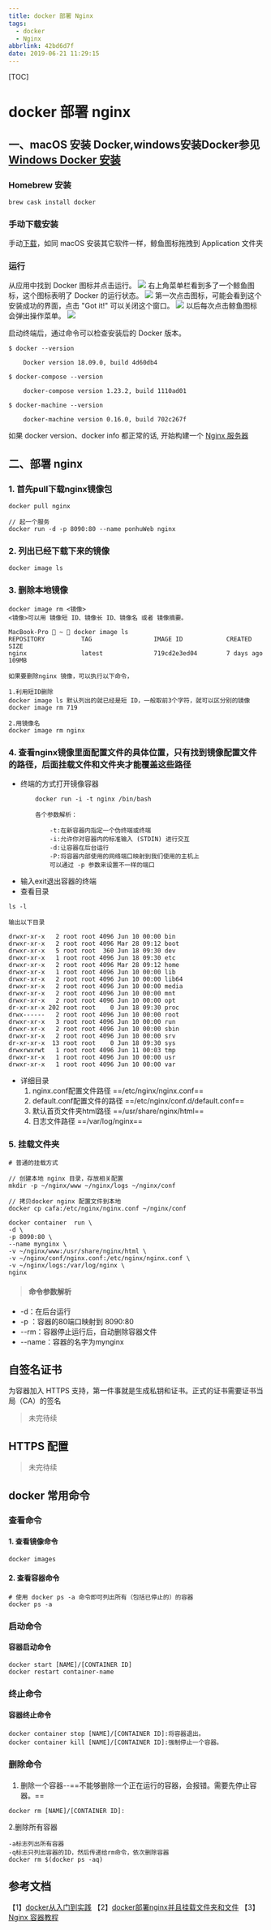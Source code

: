 ```yaml
---
title: docker 部署 Nginx
tags:
  - docker
  - Nginx
abbrlink: 42bd6d7f
date: 2019-06-21 11:29:15
---
```

[TOC]
# docker 部署 nginx
## 一、macOS 安装 Docker,windows安装Docker参见[Windows Docker 安装](https://www.runoob.com/docker/windows-docker-install.html)
### Homebrew 安装
```
brew cask install docker

```
### 手动下载安装
手动[下载](https://download.docker.com/mac/stable/Docker.dmg)，如同 macOS 安装其它软件一样，鲸鱼图标拖拽到 Application 文件夹
### 运行
从应用中找到 Docker 图标并点击运行。
![](https://yeasy.gitbooks.io/docker_practice/install/_images/install-mac-apps.png)
右上角菜单栏看到多了一个鲸鱼图标，这个图标表明了 Docker 的运行状态。
![](https://yeasy.gitbooks.io/docker_practice/install/_images/install-mac-menubar.png)
第一次点击图标，可能会看到这个安装成功的界面，点击 "Got it!" 可以关闭这个窗口。
![](https://yeasy.gitbooks.io/docker_practice/install/_images/install-mac-success.png)
以后每次点击鲸鱼图标会弹出操作菜单。
![](https://yeasy.gitbooks.io/docker_practice/install/_images/install-mac-menu.png)

启动终端后，通过命令可以检查安装后的 Docker 版本。
```
$ docker --version

    Docker version 18.09.0, build 4d60db4

$ docker-compose --version

    docker-compose version 1.23.2, build 1110ad01

$ docker-machine --version

    docker-machine version 0.16.0, build 702c267f
```
如果 docker version、docker info 都正常的话, 开始构建一个 [Nginx 服务器](https://hub.docker.com/_/nginx/)
## 二、部署 nginx
### 1. 首先pull下载nginx镜像包
```
docker pull nginx

// 起一个服务
docker run -d -p 8090:80 --name ponhuWeb nginx

```
### 2. 列出已经下载下来的镜像
```
docker image ls
```
### 3. 删除本地镜像
```
docker image rm <镜像>
<镜像>可以用 镜像短 ID、镜像长 ID、镜像名 或者 镜像摘要。

MacBook-Pro  ~  docker image ls
REPOSITORY          TAG                 IMAGE ID            CREATED             SIZE
nginx               latest              719cd2e3ed04        7 days ago          109MB

如果要删除nginx 镜像，可以执行以下命令，

1.利用短ID删除
docker image ls 默认列出的就已经是短 ID，一般取前3个字符，就可以区分别的镜像
docker image rm 719

2.用镜像名
docker image rm nginx
```
### 4. 查看nginx镜像里面配置文件的具体位置，只有找到镜像配置文件的路径，后面挂载文件和文件夹才能覆盖这些路径
- 终端的方式打开镜像容器
    ```
        docker run -i -t nginx /bin/bash

        各个参数解析：

            -t:在新容器内指定一个伪终端或终端
            -i:允许你对容器内的标准输入 (STDIN) 进行交互
            -d:让容器在后台运行
            -P:将容器内部使用的网络端口映射到我们使用的主机上
            可以通过 -p 参数来设置不一样的端口
    ```
- 输入exit退出容器的终端
- 查看目录
```
ls -l

输出以下目录

drwxr-xr-x   2 root root 4096 Jun 10 00:00 bin
drwxr-xr-x   2 root root 4096 Mar 28 09:12 boot
drwxr-xr-x   5 root root  360 Jun 18 09:30 dev
drwxr-xr-x   1 root root 4096 Jun 18 09:30 etc
drwxr-xr-x   2 root root 4096 Mar 28 09:12 home
drwxr-xr-x   1 root root 4096 Jun 10 00:00 lib
drwxr-xr-x   2 root root 4096 Jun 10 00:00 lib64
drwxr-xr-x   2 root root 4096 Jun 10 00:00 media
drwxr-xr-x   2 root root 4096 Jun 10 00:00 mnt
drwxr-xr-x   2 root root 4096 Jun 10 00:00 opt
dr-xr-xr-x 202 root root    0 Jun 18 09:30 proc
drwx------   2 root root 4096 Jun 10 00:00 root
drwxr-xr-x   3 root root 4096 Jun 10 00:00 run
drwxr-xr-x   2 root root 4096 Jun 10 00:00 sbin
drwxr-xr-x   2 root root 4096 Jun 10 00:00 srv
dr-xr-xr-x  13 root root    0 Jun 18 09:30 sys
drwxrwxrwt   1 root root 4096 Jun 11 00:03 tmp
drwxr-xr-x   1 root root 4096 Jun 10 00:00 usr
drwxr-xr-x   1 root root 4096 Jun 10 00:00 var
```
- 详细目录
    1. nginx.conf配置文件路径 ==/etc/nginx/nginx.conf==
    2. default.conf配置文件的路径 ==/etc/nginx/conf.d/default.conf==
    3. 默认首页文件夹html路径 ==/usr/share/nginx/html==
    4. 日志文件路径 ==/var/log/nginx==

### 5. 挂载文件夹
```
# 普通的挂载方式

// 创建本地 nginx 目录，存放相关配置
mkdir -p ~/nginx/www ~/nginx/logs ~/nginx/conf

// 拷贝docker nginx 配置文件到本地
docker cp cafa:/etc/nginx/nginx.conf ~/nginx/conf

docker container  run \
-d \
-p 8090:80 \
--name mynginx \
-v ~/nginx/www:/usr/share/nginx/html \
-v ~/nginx/conf/nginx.conf:/etc/nginx/nginx.conf \
-v ~/nginx/logs:/var/log/nginx \
nginx

```
> #### 命令参数解析
- -d：在后台运行
- -p ：容器的80端口映射到 8090:80
- --rm：容器停止运行后，自动删除容器文件
- --name：容器的名字为mynginx

## 自签名证书
为容器加入 HTTPS 支持，第一件事就是生成私钥和证书。正式的证书需要证书当局（CA）的签名

> 未完待续

## HTTPS 配置

> 未完待续

## docker 常用命令
### 查看命令
#### 1. 查看镜像命令
```
docker images
```
#### 2. 查看容器命令
```
# 使用 docker ps -a 命令即可列出所有（包括已停止的）的容器
docker ps -a
```
### 启动命令
#### 容器启动命令
```
docker start [NAME]/[CONTAINER ID]
docker restart container-name
```
### 终止命令
#### 容器终止命令
```
docker container stop [NAME]/[CONTAINER ID]:将容器退出。
docker container kill [NAME]/[CONTAINER ID]:强制停止一个容器。
```
### 删除命令
####
1. 删除一个容器--==不能够删除一个正在运行的容器，会报错。需要先停止容器。==
```
docker rm [NAME]/[CONTAINER ID]:
```
2.删除所有容器
```
-a标志列出所有容器
-q标志只列出容器的ID，然后传递给rm命令，依次删除容器
docker rm $(docker ps -aq)

```
## 参考文档
【1】[docker从入门到实践](https://yeasy.gitbooks.io/docker_practice/introduction/)
【2】[docker部署nginx并且挂载文件夹和文件](https://blog.csdn.net/qq_26614295/article/details/80505246)
【3】[Nginx 容器教程](http://www.ruanyifeng.com/blog/2018/02/nginx-docker.html)